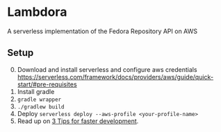 # Lambdora
A serverless implementation of the Fedora Repository API on AWS 

## Setup
0. Download and install serverless  and configure aws credentials
   https://serverless.com/framework/docs/providers/aws/guide/quick-start/#pre-requisites
0. Install gradle
0. ``gradle wrapper``
0. ``./gradlew build``
0. Deploy 
   ``serverless deploy --aws-profile <your-profile-name>``
0. Read up on [3 Tips for faster development](https://serverless.com/blog/quick-tips-for-faster-serverless-development/).
